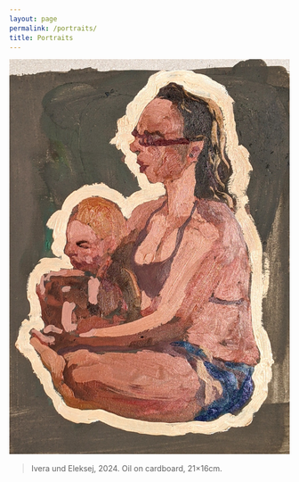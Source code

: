 ```yaml
---
layout: page
permalink: /portraits/
title: Portraits
---
```


![Ivera und Eleksej](/assets/images/portrait/2024-08-23_Ivera_und_Eleksej.jpg)

> Ivera und Eleksej, 2024. Oil on cardboard, 21×16cm.
